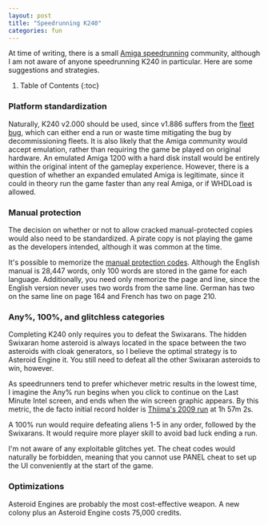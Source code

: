 ```yaml
---
layout: post
title: "Speedrunning K240"
categories: fun
---
```


At time of writing, there is a small
[Amiga speedrunning](https://www.youtube.com/playlist?list=PLdArUM1DAA_7EE_5ozEPcuTWms4ICWo-F)
community, although I am not aware of anyone speedrunning K240 in particular.
Here are some suggestions and strategies.

1. Table of Contents
{:toc}

### Platform standardization

Naturally, K240 v2.000 should be used, since v1.886 suffers from the 
[fleet bug](../game-mechanics/bugs.html#fleet-bug), which can either end a run or
waste time mitigating the bug by decommissioning fleets. It is also likely that
the Amiga community would accept emulation, rather than requiring the game be
played on original hardware. An emulated Amiga 1200 with a hard disk install
would be entirely within the original intent of the gameplay experience.
However, there is a question of whether an expanded emulated Amiga is
legitimate, since it could in theory run the game faster than any real Amiga, or
if WHDLoad is allowed.

### Manual protection

The decision on whether or not to allow cracked manual-protected copies would
also need to be standardized. A pirate copy is not playing the game as the
developers intended, although it was common at the time.

It's possible to memorize the
[manual protection codes](../data/manual-protection-codes.html). Although the
English manual is 28,447 words, only 100 words are stored in the game for each
language. Additionally, you need only memorize the page and line, since the
English version never uses two words from the same line. German has two on the
same line on page 164 and French has two on page 210.

### Any%, 100%, and glitchless categories

Completing K240 only requires you to defeat the Swixarans. The hidden Swixaran
home asteroid is always located in the space between the two asteroids with
cloak generators, so I believe the optimal strategy is to Asteroid Engine it.
You still need to defeat all the other Swixaran asteroids to win, however.

As speedrunners tend to prefer whichever metric results in the lowest time, I
imagine the Any% run begins when you click to continue on the Last Minute Intel
screen, and ends when the win screen graphic appears. By this metric, the de
facto initial record holder is 
[Thiima's 2009 run](https://www.youtube.com/watch?v=Oc7zqEgF4ko&list=PL04BD4BBE079FF6AD&index=1)
at 1h 57m 2s.

A 100% run would require defeating aliens 1-5 in any order, followed by the
Swixarans. It would require more player skill to avoid bad luck ending a run.

I'm not aware of any exploitable glitches yet. The cheat codes would naturally
be forbidden, meaning that you cannot use PANEL cheat to set up the UI
conveniently at the start of the game.

### Optimizations

Asteroid Engines are probably the most cost-effective weapon. A new colony plus
an Asteroid Engine costs 75,000 credits.
